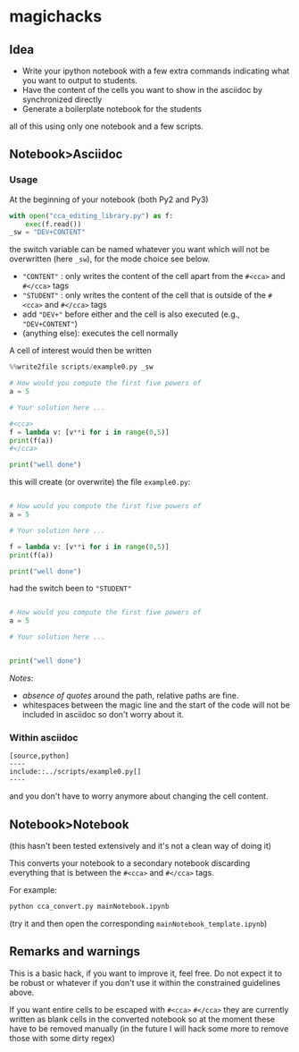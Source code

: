 # magichacks

## Idea

* Write your ipython notebook with a few extra commands indicating what you want to output to students.
* Have the content of the cells you want to show in the asciidoc by synchronized directly
* Generate a boilerplate notebook for the students

all of this using only one notebook and a few scripts.

## Notebook>Asciidoc

### Usage

At the beginning of your notebook (both Py2 and Py3)

```python
with open("cca_editing_library.py") as f:
    exec(f.read())
_sw = "DEV+CONTENT"
```

the switch variable can be named whatever you want which will not be overwritten (here `_sw`), for the mode choice see below.

* `"CONTENT"` : only writes the content of the cell apart from the `#<cca>` and `#</cca>` tags
* `"STUDENT"` : only writes the content of the cell that is outside of the `#<cca>` and `#</cca>` tags
* add `"DEV+"` before either and the cell is also executed (e.g., `"DEV+CONTENT"`)
* (anything else): executes the cell normally

A cell of interest would then be written

```python
%%write2file scripts/example0.py _sw

# How would you compute the first five powers of
a = 5

# Your solution here ...

#<cca>
f = lambda v: [v**i for i in range(0,5)]
print(f(a))
#</cca>

print("well done")
```

this will create (or overwrite) the file `example0.py`:

```python

# How would you compute the first five powers of
a = 5

# Your solution here ...

f = lambda v: [v**i for i in range(0,5)]
print(f(a))

print("well done")
```

had the switch been to `"STUDENT"`

```python

# How would you compute the first five powers of
a = 5

# Your solution here ...


print("well done")
```

*Notes*:

* *absence of quotes* around the path, relative paths are fine.
* whitespaces between the magic line and the start of the code will not be included in asciidoc so don't worry about it.


### Within asciidoc

```asciidoc
[source,python]
----
include::../scripts/example0.py[]
----
```

and you don't have to worry anymore about changing the cell content.

## Notebook>Notebook

(this hasn't been tested extensively and it's not a clean way of doing it)

This converts your notebook to a secondary notebook discarding everything that is between the `#<cca>` and `#</cca>` tags.

For example:

```bash
python cca_convert.py mainNotebook.ipynb
```

(try it and then open the corresponding `mainNotebook_template.ipynb`)

## Remarks and warnings

This is a basic hack, if you want to improve it, feel free. Do not expect it to be robust or whatever if you don't use it within the constrained guidelines above.

If you want entire cells to be escaped with `#<cca>` `#</cca>` they are currently written as blank cells in the converted notebook so at the moment these have to be removed manually (in the future I will hack some more to remove those with some dirty regex)
